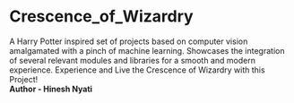 # Crescence_of_Wizardry
 A Harry Potter inspired set of projects based on computer vision amalgamated with a pinch of machine learning. Showcases the integration of several relevant modules and libraries for a smooth and modern experience. Experience and Live the Crescence of Wizardry with this Project! <br><b>Author - Hinesh Nyati<b>
 <img link="[logo.jpg](https://github.com/nyatihinesh/Crescence_of_Wizardry/blob/main/logo.jpg?raw=true)"><img>
